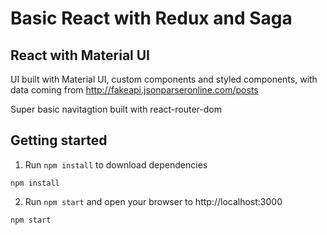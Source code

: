 # Basic React with Redux and Saga

## React with Material UI
UI built with Material UI, custom components and styled components, with data coming from http://fakeapi.jsonparseronline.com/posts

Super basic navitagtion built with react-router-dom

## Getting started
1.  Run `npm install` to download dependencies
```
npm install
```
2.  Run `npm start` and open your browser to http://localhost:3000
```
npm start
```
